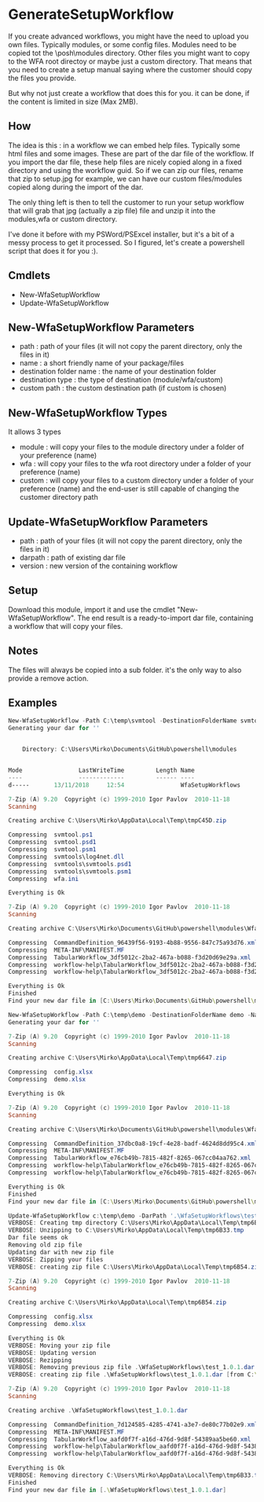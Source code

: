 # GenerateSetupWorkflow
If you create advanced workflows, you might have the need to upload you own files.  Typically modules, or some config files.
Modules need to be copied tot the \posh\modules directory.  Other files you might want to copy to the WFA root directoy or maybe just a custom directory.
That means that you need to create a setup manual saying where the customer should copy the files you provide.

But why not just create a workflow that does this for you.  it can be done, if the content is limited in size (Max 2MB).

## How
The idea is this : in a workflow we can embed help files.  Typically some html files and some images.  These are part of the dar file of the workflow.
If you import the dar file, these help files are nicely copied along in a fixed directory and using the workflow guid.  So if we can zip our files, rename that zip to setup.jpg for example, we can have our custom files/modules copied along during the import of the dar.

The only thing left is then to tell the customer to run your setup workflow that will grab that jpg (actually a zip file) file and unzip it into the modules,wfa or custom directory.

I've done it before with my PSWord/PSExcel installer, but it's a bit of a messy process to get it processed.  So I figured, let's create a powershell script that does it for you :).

## Cmdlets
- New-WfaSetupWorkflow
- Update-WfaSetupWorkflow

## New-WfaSetupWorkflow Parameters
- path : path of your files (it will not copy the parent directory, only the files in it)
- name : a short friendly name of your package/files
- destination folder name : the name of your destination folder
- destination type : the type of destination (module/wfa/custom)
- custom path : the custom destination path (if custom is chosen)

## New-WfaSetupWorkflow Types
It allows 3 types
- module : will copy your files to the module directory under a folder of your preference (name)
- wfa : will copy your files to the wfa root directory under a folder of your preference (name)
- custom : will copy your files to a custom directory under a folder of your preference (name) and the end-user is still capable of changing the customer directory path

## Update-WfaSetupWorkflow Parameters
- path : path of your files (it will not copy the parent directory, only the files in it)
- darpath : path of existing dar file
- version : new version of the containing workflow

## Setup
Download this module, import it and use the cmdlet "New-WfaSetupWorkflow".  The end result is a ready-to-import dar file, containing a workflow that will copy your files.

## Notes
The files will always be copied into a sub folder.  it's the only way to also provide a remove action.

## Examples
``` powershell
New-WfaSetupWorkflow -Path C:\temp\svmtool -DestinationFolderName svmtool -Name "Svm Dr Module" -DestinationPathType Module
Generating your dar for ''


    Directory: C:\Users\Mirko\Documents\GitHub\powershell\modules


Mode                LastWriteTime         Length Name
----                -------------         ------ ----
d-----       13/11/2018     12:54                WfaSetupWorkflows

7-Zip (A) 9.20  Copyright (c) 1999-2010 Igor Pavlov  2010-11-18
Scanning

Creating archive C:\Users\Mirko\AppData\Local\Temp\tmpC45D.zip

Compressing  svmtool.ps1
Compressing  svmtool.psd1
Compressing  svmtool.psm1
Compressing  svmtools\log4net.dll
Compressing  svmtools\svmtools.psd1
Compressing  svmtools\svmtools.psm1
Compressing  wfa.ini

Everything is Ok

7-Zip (A) 9.20  Copyright (c) 1999-2010 Igor Pavlov  2010-11-18
Scanning

Creating archive C:\Users\Mirko\Documents\GitHub\powershell\modules\WfaSetupWorkflows\Svm Dr Module.dar

Compressing  CommandDefinition_96439f56-9193-4b88-9556-847c75a93d76.xml
Compressing  META-INF\MANIFEST.MF
Compressing  TabularWorkflow_3df5012c-2ba2-467a-b088-f3d20d69e29a.xml
Compressing  workflow-help\TabularWorkflow_3df5012c-2ba2-467a-b088-f3d20d69e29a\files\svmtool.zip.jpg
Compressing  workflow-help\TabularWorkflow_3df5012c-2ba2-467a-b088-f3d20d69e29a\index.htm

Everything is Ok
Finished
Find your new dar file in [C:\Users\Mirko\Documents\GitHub\powershell\modules\WfaSetupWorkflows]
```
```powershell
New-WfaSetupWorkflow -Path C:\temp\demo -DestinationFolderName demo -Name "Demo Files to copy" -DestinationPathType Custom -CustomPath c:\temp
Generating your dar for ''

7-Zip (A) 9.20  Copyright (c) 1999-2010 Igor Pavlov  2010-11-18
Scanning

Creating archive C:\Users\Mirko\AppData\Local\Temp\tmp6647.zip

Compressing  config.xlsx
Compressing  demo.xlsx

Everything is Ok

7-Zip (A) 9.20  Copyright (c) 1999-2010 Igor Pavlov  2010-11-18
Scanning

Creating archive C:\Users\Mirko\Documents\GitHub\powershell\modules\WfaSetupWorkflows\Demo Files to copy.dar

Compressing  CommandDefinition_37dbc0a8-19cf-4e28-badf-4624d8dd95c4.xml
Compressing  META-INF\MANIFEST.MF
Compressing  TabularWorkflow_e76cb49b-7815-482f-8265-067cc04aa762.xml
Compressing  workflow-help\TabularWorkflow_e76cb49b-7815-482f-8265-067cc04aa762\files\demo.zip.jpg
Compressing  workflow-help\TabularWorkflow_e76cb49b-7815-482f-8265-067cc04aa762\index.htm

Everything is Ok
Finished
Find your new dar file in [C:\Users\Mirko\Documents\GitHub\powershell\modules\WfaSetupWorkflows]
```
```powershell
Update-WfaSetupWorkflow c:\temp\demo -DarPath '.\WfaSetupWorkflows\test.dar' -Version 1.0.1 -Verbose
VERBOSE: Creating tmp directory C:\Users\Mirko\AppData\Local\Temp\tmp6B33.tmp
VERBOSE: Unzipping to C:\Users\Mirko\AppData\Local\Temp\tmp6B33.tmp
Dar file seems ok
Removing old zip file
Updating dar with new zip file
VERBOSE: Zipping your files
VERBOSE: creating zip file C:\Users\Mirko\AppData\Local\Temp\tmp6B54.zip [from c:\temp\demo]

7-Zip (A) 9.20  Copyright (c) 1999-2010 Igor Pavlov  2010-11-18
Scanning

Creating archive C:\Users\Mirko\AppData\Local\Temp\tmp6B54.zip

Compressing  config.xlsx
Compressing  demo.xlsx

Everything is Ok
VERBOSE: Moving your zip file
VERBOSE: Updating version
VERBOSE: Rezipping
VERBOSE: Removing previous zip file .\WfaSetupWorkflows\test_1.0.1.dar
VERBOSE: creating zip file .\WfaSetupWorkflows\test_1.0.1.dar [from C:\Users\Mirko\AppData\Local\Temp\tmp6B33.tmp]

7-Zip (A) 9.20  Copyright (c) 1999-2010 Igor Pavlov  2010-11-18
Scanning

Creating archive .\WfaSetupWorkflows\test_1.0.1.dar

Compressing  CommandDefinition_7d124585-4285-4741-a3e7-de80c77b02e9.xml
Compressing  META-INF\MANIFEST.MF
Compressing  TabularWorkflow_aafd0f7f-a16d-476d-9d8f-54389aa5be60.xml
Compressing  workflow-help\TabularWorkflow_aafd0f7f-a16d-476d-9d8f-54389aa5be60\files\test.zip.jpg
Compressing  workflow-help\TabularWorkflow_aafd0f7f-a16d-476d-9d8f-54389aa5be60\index.htm

Everything is Ok
VERBOSE: Removing directory C:\Users\Mirko\AppData\Local\Temp\tmp6B33.tmp
Finished
Find your new dar file in [.\WfaSetupWorkflows\test_1.0.1.dar]
```